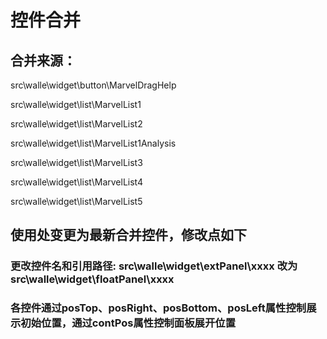 # 控件合并

## 合并来源：

src\walle\widget\button\MarvelDragHelp

src\walle\widget\list\MarvelList1 

src\walle\widget\list\MarvelList2
 
src\walle\widget\list\MarvelList1Analysis  

src\walle\widget\list\MarvelList3  

src\walle\widget\list\MarvelList4 

src\walle\widget\list\MarvelList5


## 使用处变更为最新合并控件，修改点如下

### 更改控件名和引用路径: src\walle\widget\extPanel\xxxx  改为  src\walle\widget\floatPanel\xxxx

### 各控件通过posTop、posRight、posBottom、posLeft属性控制展示初始位置，通过contPos属性控制面板展开位置


